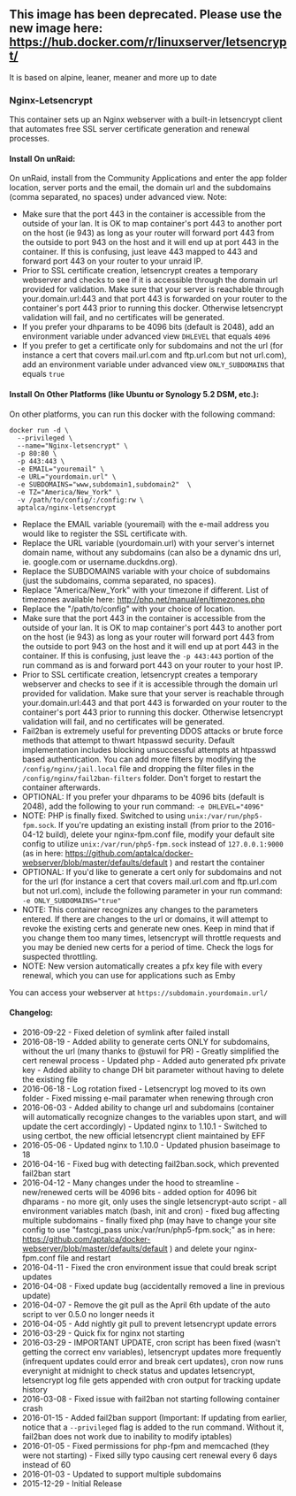 ## This image has been deprecated. Please use the new image here: https://hub.docker.com/r/linuxserver/letsencrypt/
It is based on alpine, leaner, meaner and more up to date

### Nginx-Letsencrypt

This container sets up an Nginx webserver with a built-in letsencrypt client that automates free SSL server certificate generation and renewal processes.

#### Install On unRaid:

On unRaid, install from the Community Applications and enter the app folder location, server ports and the email, the domain url and the subdomains (comma separated, no spaces) under advanced view. Note: 
- Make sure that the port 443 in the container is accessible from the outside of your lan. It is OK to map container's port 443 to another port on the host (ie 943) as long as your router will forward port 443 from the outside to port 943 on the host and it will end up at port 443 in the container. If this is confusing, just leave 443 mapped to 443 and forward port 443 on your router to your unraid IP.
- Prior to SSL certificate creation, letsencrypt creates a temporary webserver and checks to see if it is accessible through the domain url provided for validation. Make sure that your server is reachable through your.domain.url:443 and that port 443 is forwarded on your router to the container's port 443 prior to running this docker. Otherwise letsencrypt validation will fail, and no certificates will be generated.
- If you prefer your dhparams to be 4096 bits (default is 2048), add an environment variable under advanced view `DHLEVEL` that equals `4096`
- If you prefer to get a certificate only for subdomains and not the url (for instance a cert that covers mail.url.com and ftp.url.com but not url.com), add an environment variable under advanced view `ONLY_SUBDOMAINS` that equals `true`


#### Install On Other Platforms (like Ubuntu or Synology 5.2 DSM, etc.):

On other platforms, you can run this docker with the following command:

```
docker run -d \
  --privileged \
  --name="Nginx-letsencrypt" \
  -p 80:80 \
  -p 443:443 \
  -e EMAIL="youremail" \
  -e URL="yourdomain.url" \
  -e SUBDOMAINS="www,subdomain1,subdomain2"  \
  -e TZ="America/New_York" \
  -v /path/to/config/:/config:rw \
  aptalca/nginx-letsencrypt
```

- Replace the EMAIL variable (youremail) with the e-mail address you would like to register the SSL certificate with.
- Replace the URL variable (yourdomain.url) with your server's internet domain name, without any subdomains (can also be a dynamic dns url, ie. google.com or username.duckdns.org).
- Replace the SUBDOMAINS variable with your choice of subdomains (just the subdomains, comma separated, no spaces).
- Replace "America/New_York" with your timezone if different. List of timezones available here: http://php.net/manual/en/timezones.php
- Replace the "/path/to/config" with your choice of location.
- Make sure that the port 443 in the container is accessible from the outside of your lan. It is OK to map container's port 443 to another port on the host (ie 943) as long as your router will forward port 443 from the outside to port 943 on the host and it will end up at port 443 in the container. If this is confusing, just leave the `-p 443:443` portion of the run command as is and forward port 443 on your router to your host IP.
- Prior to SSL certificate creation, letsencrypt creates a temporary webserver and checks to see if it is accessible through the domain url provided for validation. Make sure that your server is reachable through your.domain.url:443 and that port 443 is forwarded on your router to the container's port 443 prior to running this docker. Otherwise letsencrypt validation will fail, and no certificates will be generated.
- Fail2ban is extremely useful for preventing DDOS attacks or brute force methods that attempt to thwart htpasswd security. Default implementation includes blocking unsuccessful attempts at htpasswd based authentication. You can add more filters by modifying the `/config/nginx/jail.local` file and dropping the filter files in the `/config/nginx/fail2ban-filters` folder. Don't forget to restart the container afterwards.
- OPTIONAL: If you prefer your dhparams to be 4096 bits (default is 2048), add the following to your run command: `-e DHLEVEL="4096"`
- NOTE: PHP is finally fixed. Switched to using `unix:/var/run/php5-fpm.sock`. If you're updating an existing install (from prior to the 2016-04-12 build), delete your nginx-fpm.conf file, modify your default site config to utilize `unix:/var/run/php5-fpm.sock` instead of `127.0.0.1:9000` (as in here: https://github.com/aptalca/docker-webserver/blob/master/defaults/default ) and restart the container
- OPTIONAL: If you'd like to generate a cert only for subdomains and not for the url (for instance a cert that covers mail.url.com and ftp.url.com but not url.com), include the following parameter in your run command: `-e ONLY_SUBDOMAINS="true"`
- NOTE: This container recognizes any changes to the parameters entered. If there are changes to the url or domains, it will attempt to revoke the existing certs and generate new ones. Keep in mind that if you change them too many times, letsencrypt will throttle requests and you may be denied new certs for a period of time. Check the logs for suspected throttling.
- NOTE: New version automatically creates a pfx key file with every renewal, which you can use for applications such as Emby

  
You can access your webserver at `https://subdomain.yourdomain.url/`  
  
#### Changelog: 
- 2016-09-22 - Fixed deletion of symlink after failed install
- 2016-08-19 - Added ability to generate certs ONLY for subdomains, without the url (many thanks to @stuwil for PR) - Greatly simplified the cert renewal process - Updated php - Added auto generated pfx private key - Added ability to change DH bit parameter without having to delete the existing file
- 2016-06-18 - Log rotation fixed - Letsencrypt log moved to its own folder - Fixed missing e-mail paramater when renewing through cron
- 2016-06-03 - Added ability to change url and subdomains (container will automatically recognize changes to the variables upon start, and will update the cert accordingly) - Updated nginx to 1.10.1 - Switched to using certbot, the new official letsencrypt client maintained by EFF
- 2016-05-06 - Updated nginx to 1.10.0 - Updated phusion baseimage to 18
- 2016-04-16 - Fixed bug with detecting fail2ban.sock, which prevented fail2ban start
- 2016-04-12 - Many changes under the hood to streamline - new/renewed certs will be 4096 bits - added option for 4096 bit dhparams - no more git, only uses the single letsencrypt-auto script - all environment variables match (bash, init and cron) - fixed bug affecting multiple subdomains - finally fixed php (may have to change your site config to use "fastcgi_pass unix:/var/run/php5-fpm.sock;" as in here: https://github.com/aptalca/docker-webserver/blob/master/defaults/default ) and delete your nginx-fpm.conf file and restart
- 2016-04-11 - Fixed the cron environment issue that could break script updates
- 2016-04-08 - Fixed update bug (accidentally removed a line in previous update)
- 2016-04-07 - Remove the git pull as the April 6th update of the auto script to ver 0.5.0 no longer needs it
- 2016-04-05 - Add nightly git pull to prevent letsencrypt update errors
- 2016-03-29 - Quick fix for nginx not starting
- 2016-03-29 - IMPORTANT UPDATE, cron script has been fixed (wasn't getting the correct env variables), letsencrypt updates more frequently (infrequent updates could error and break cert updates), cron now runs everynight at midnight to check status and updates letsencrypt, letsencrypt log file gets appended with cron output for tracking update history
- 2016-03-08 - Fixed issue with fail2ban not starting following container crash
- 2016-01-15 - Added fail2ban support (Important: If updating from earlier, notice that a `--privileged` flag is added to the run command. Without it, fail2ban does not work due to inability to modify iptables)
- 2016-01-05 - Fixed permissions for php-fpm and memcached (they were not starting) - Fixed silly typo causing cert renewal every 6 days instead of 60
- 2016-01-03 - Updated to support multiple subdomains
- 2015-12-29 - Initial Release
